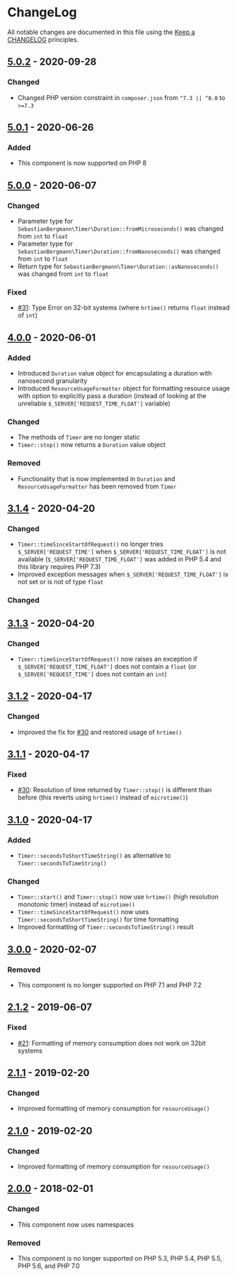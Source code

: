 # ChangeLog

All notable changes are documented in this file using the [Keep a CHANGELOG](http://keepachangelog.com/) principles.

## [5.0.2] - 2020-09-28

### Changed

* Changed PHP version constraint in `composer.json` from `^7.3 || ^8.0` to `>=7.3`

## [5.0.1] - 2020-06-26

### Added

* This component is now supported on PHP 8

## [5.0.0] - 2020-06-07

### Changed

* Parameter type for `SebastianBergmann\Timer\Duration::fromMicroseconds()` was changed from `int` to `float` 
* Parameter type for `SebastianBergmann\Timer\Duration::fromNanoseconds()` was changed from `int` to `float`
* Return type for `SebastianBergmann\Timer\Duration::asNanoseconds()` was changed from `int` to `float`

### Fixed

* [#31](https://github.com/sebastianbergmann/php-timer/issues/31): Type Error on 32-bit systems (where `hrtime()` returns `float` instead of `int`)

## [4.0.0] - 2020-06-01

### Added

* Introduced `Duration` value object for encapsulating a duration with nanosecond granularity
* Introduced `ResourceUsageFormatter` object for formatting resource usage with option to explicitly pass a duration (instead of looking at the unreliable `$_SERVER['REQUEST_TIME_FLOAT']` variable)

### Changed

* The methods of `Timer` are no longer static
* `Timer::stop()` now returns a `Duration` value object

### Removed

* Functionality that is now implemented in `Duration` and `ResourceUsageFormatter` has been removed from `Timer`

## [3.1.4] - 2020-04-20

### Changed

* `Timer::timeSinceStartOfRequest()` no longer tries `$_SERVER['REQUEST_TIME']` when `$_SERVER['REQUEST_TIME_FLOAT']` is not available (`$_SERVER['REQUEST_TIME_FLOAT']` was added in PHP 5.4 and this library requires PHP 7.3)
* Improved exception messages when `$_SERVER['REQUEST_TIME_FLOAT']` is not set or is not of type `float`

### Changed

## [3.1.3] - 2020-04-20

### Changed

* `Timer::timeSinceStartOfRequest()` now raises an exception if `$_SERVER['REQUEST_TIME_FLOAT']` does not contain a `float` (or `$_SERVER['REQUEST_TIME']` does not contain an `int`)

## [3.1.2] - 2020-04-17

### Changed

* Improved the fix for [#30](https://github.com/sebastianbergmann/php-timer/issues/30) and restored usage of `hrtime()`

## [3.1.1] - 2020-04-17

### Fixed

* [#30](https://github.com/sebastianbergmann/php-timer/issues/30): Resolution of time returned by `Timer::stop()` is different than before (this reverts using `hrtime()` instead of `microtime()`)

## [3.1.0] - 2020-04-17

### Added

* `Timer::secondsToShortTimeString()` as alternative to `Timer::secondsToTimeString()`

### Changed

* `Timer::start()` and `Timer::stop()` now use `hrtime()` (high resolution monotonic timer) instead of `microtime()`
* `Timer::timeSinceStartOfRequest()` now uses `Timer::secondsToShortTimeString()` for time formatting
* Improved formatting of `Timer::secondsToTimeString()` result

## [3.0.0] - 2020-02-07

### Removed

* This component is no longer supported on PHP 7.1 and PHP 7.2

## [2.1.2] - 2019-06-07

### Fixed

* [#21](https://github.com/sebastianbergmann/php-timer/pull/21): Formatting of memory consumption does not work on 32bit systems

## [2.1.1] - 2019-02-20

### Changed

* Improved formatting of memory consumption for `resourceUsage()`

## [2.1.0] - 2019-02-20

### Changed

* Improved formatting of memory consumption for `resourceUsage()`

## [2.0.0] - 2018-02-01

### Changed

* This component now uses namespaces

### Removed

* This component is no longer supported on PHP 5.3, PHP 5.4, PHP 5.5, PHP 5.6, and PHP 7.0

[5.0.2]: https://github.com/sebastianbergmann/php-timer/compare/5.0.1...5.0.2
[5.0.1]: https://github.com/sebastianbergmann/php-timer/compare/5.0.0...5.0.1
[5.0.0]: https://github.com/sebastianbergmann/php-timer/compare/4.0.0...5.0.0
[4.0.0]: https://github.com/sebastianbergmann/php-timer/compare/3.1.4...4.0.0
[3.1.4]: https://github.com/sebastianbergmann/php-timer/compare/3.1.3...3.1.4
[3.1.3]: https://github.com/sebastianbergmann/php-timer/compare/3.1.2...3.1.3
[3.1.2]: https://github.com/sebastianbergmann/php-timer/compare/3.1.1...3.1.2
[3.1.1]: https://github.com/sebastianbergmann/php-timer/compare/3.1.0...3.1.1
[3.1.0]: https://github.com/sebastianbergmann/php-timer/compare/3.0.0...3.1.0
[3.0.0]: https://github.com/sebastianbergmann/php-timer/compare/2.1.2...3.0.0
[2.1.2]: https://github.com/sebastianbergmann/php-timer/compare/2.1.1...2.1.2
[2.1.1]: https://github.com/sebastianbergmann/php-timer/compare/2.1.0...2.1.1
[2.1.0]: https://github.com/sebastianbergmann/php-timer/compare/2.0.0...2.1.0
[2.0.0]: https://github.com/sebastianbergmann/php-timer/compare/1.0.9...2.0.0
